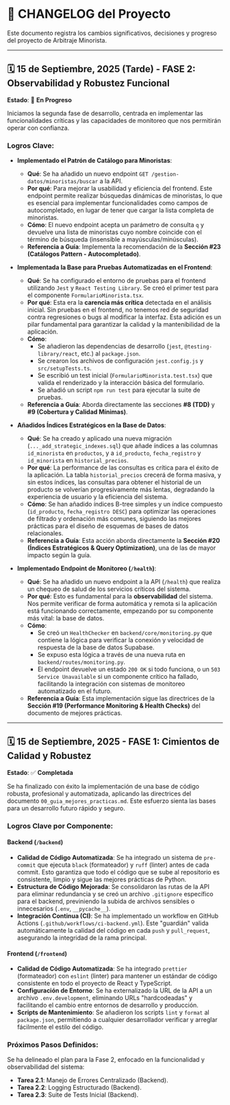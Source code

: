 # 📝 CHANGELOG del Proyecto

Este documento registra los cambios significativos, decisiones y progreso del proyecto de Arbitraje Minorista.

---

## 🗓️ 15 de Septiembre, 2025 (Tarde) - **FASE 2: Observabilidad y Robustez Funcional**

**Estado**: 🚧 **En Progreso**

Iniciamos la segunda fase de desarrollo, centrada en implementar las funcionalidades críticas y las capacidades de monitoreo que nos permitirán operar con confianza.

### Logros Clave:

- **Implementado el Patrón de Catálogo para Minoristas**:
  - **Qué**: Se ha añadido un nuevo endpoint `GET /gestion-datos/minoristas/buscar` a la API.
  - **Por qué**: Para mejorar la usabilidad y eficiencia del frontend. Este endpoint permite realizar búsquedas dinámicas de minoristas, lo que es esencial para implementar funcionalidades como campos de autocompletado, en lugar de tener que cargar la lista completa de minoristas.
  - **Cómo**: El nuevo endpoint acepta un parámetro de consulta `q` y devuelve una lista de minoristas cuyo nombre coincide con el término de búsqueda (insensible a mayúsculas/minúsculas).
  - **Referencia a Guía**: Implementa la recomendación de la **Sección #23 (Catálogos Pattern - Autocompletado)**.

- **Implementada la Base para Pruebas Automatizadas en el Frontend**:
  - **Qué**: Se ha configurado el entorno de pruebas para el frontend utilizando `Jest` y `React Testing Library`. Se creó el primer test para el componente `FormularioMinorista.tsx`.
  - **Por qué**: Esta era la **carencia más crítica** detectada en el análisis inicial. Sin pruebas en el frontend, no tenemos red de seguridad contra regresiones o bugs al modificar la interfaz. Esta adición es un pilar fundamental para garantizar la calidad y la mantenibilidad de la aplicación.
  - **Cómo**:
    - Se añadieron las dependencias de desarrollo (`jest`, `@testing-library/react`, etc.) al `package.json`.
    - Se crearon los archivos de configuración `jest.config.js` y `src/setupTests.ts`.
    - Se escribió un test inicial (`FormularioMinorista.test.tsx`) que valida el renderizado y la interacción básica del formulario.
    - Se añadió un script `npm run test` para ejecutar la suite de pruebas.
  - **Referencia a Guía**: Aborda directamente las secciones **#8 (TDD)** y **#9 (Cobertura y Calidad Mínimas)**.

- **Añadidos Índices Estratégicos en la Base de Datos**:
  - **Qué**: Se ha creado y aplicado una nueva migración (`..._add_strategic_indexes.sql`) que añade índices a las columnas `id_minorista` en `productos`, y a `id_producto`, `fecha_registro` y `id_minorista` en `historial_precios`.
  - **Por qué**: La performance de las consultas es crítica para el éxito de la aplicación. La tabla `historial_precios` crecerá de forma masiva, y sin estos índices, las consultas para obtener el historial de un producto se volverían progresivamente más lentas, degradando la experiencia de usuario y la eficiencia del sistema.
  - **Cómo**: Se han añadido índices B-tree simples y un índice compuesto (`id_producto`, `fecha_registro DESC`) para optimizar las operaciones de filtrado y ordenación más comunes, siguiendo las mejores prácticas para el diseño de esquemas de bases de datos relacionales.
  - **Referencia a Guía**: Esta acción aborda directamente la **Sección #20 (Índices Estratégicos & Query Optimization)**, una de las de mayor impacto según la guía.

- **Implementado Endpoint de Monitoreo (`/health`)**:
  - **Qué**: Se ha añadido un nuevo endpoint a la API (`/health`) que realiza un chequeo de salud de los servicios críticos del sistema.
  - **Por qué**: Esto es fundamental para la **observabilidad** del sistema. Nos permite verificar de forma automática y remota si la aplicación está funcionando correctamente, empezando por su componente más vital: la base de datos.
  - **Cómo**:
    - Se creó un `HealthChecker` en `backend/core/monitoring.py` que contiene la lógica para verificar la conexión y velocidad de respuesta de la base de datos Supabase.
    - Se expuso esta lógica a través de una nueva ruta en `backend/routes/monitoring.py`.
    - El endpoint devuelve un estado `200 OK` si todo funciona, o un `503 Service Unavailable` si un componente crítico ha fallado, facilitando la integración con sistemas de monitoreo automatizado en el futuro.
  - **Referencia a Guía**: Esta implementación sigue las directrices de la **Sección #19 (Performance Monitoring & Health Checks)** del documento de mejores prácticas.

---

## 🗓️ 15 de Septiembre, 2025 - **FASE 1: Cimientos de Calidad y Robustez**

**Estado**: ✅ **Completada**

Se ha finalizado con éxito la implementación de una base de código robusta, profesional y automatizada, aplicando las directrices del documento `00_guia_mejores_practicas.md`. Este esfuerzo sienta las bases para un desarrollo futuro rápido y seguro.

### Logros Clave por Componente:

#### **Backend (`/backend`)**

- **Calidad de Código Automatizada**: Se ha integrado un sistema de `pre-commit` que ejecuta `black` (formateador) y `ruff` (linter) antes de cada commit. Esto garantiza que todo el código que se sube al repositorio es consistente, limpio y sigue las mejores prácticas de Python.
- **Estructura de Código Mejorada**: Se consolidaron las rutas de la API para eliminar redundancia y se creó un archivo `.gitignore` específico para el backend, previniendo la subida de archivos sensibles o innecesarios (`.env`, `__pycache__`).
- **Integración Continua (CI)**: Se ha implementado un workflow en GitHub Actions (`.github/workflows/ci-backend.yml`). Este "guardián" valida automáticamente la calidad del código en cada `push` y `pull_request`, asegurando la integridad de la rama principal.

#### **Frontend (`/frontend`)**

- **Calidad de Código Automatizada**: Se ha integrado `prettier` (formateador) con `eslint` (linter) para mantener un estándar de código consistente en todo el proyecto de React y TypeScript.
- **Configuración de Entorno**: Se ha externalizado la URL de la API a un archivo `.env.development`, eliminando URLs "hardcodeadas" y facilitando el cambio entre entornos de desarrollo y producción.
- **Scripts de Mantenimiento**: Se añadieron los scripts `lint` y `format` al `package.json`, permitiendo a cualquier desarrollador verificar y arreglar fácilmente el estilo del código.

### Próximos Pasos Definidos:

Se ha delineado el plan para la Fase 2, enfocado en la funcionalidad y observabilidad del sistema:

- **Tarea 2.1**: Manejo de Errores Centralizado (Backend).
- **Tarea 2.2**: Logging Estructurado (Backend).
- **Tarea 2.3**: Suite de Tests Inicial (Backend).
